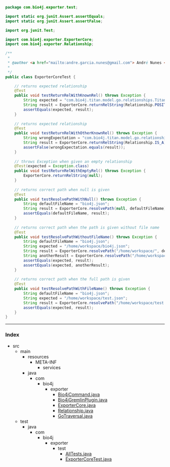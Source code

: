 
```java
package com.bio4j.exporter.test;

import static org.junit.Assert.assertEquals;
import static org.junit.Assert.assertFalse;

import org.junit.Test;

import com.bio4j.exporter.ExporterCore;
import com.bio4j.exporter.Relationship;

/**
 * 
 * @author <a href="mailto:andre.garcia.nunes@gmail.com"> André Nunes </a>
 *
 */
public class ExporterCoreTest {	

	// returns expected relationship
	@Test
	public void testReturnRelWithKnownRel() throws Exception {
		String expected = "com.bio4j.titan.model.go.relationships.TitanPositivelyRegulates.TitanPositivelyRegulatesType";
		String result = ExporterCore.returnRelString(Relationship.POSITIVELY_REGULATES);
		assertEquals(expected, result);
	}
	
	// returns expected relationship 
	@Test
	public void testReturnRelWithOtherKnownRel() throws Exception {
		String wrongExpectation = "com.bio4j.titan.model.go.relationships.TitanPositivelyRegulates.TitanPositivelyRegulatesType";
		String result = ExporterCore.returnRelString(Relationship.IS_A);
		assertFalse(wrongExpectation.equals(result));
	}
	
	// throws Exception when given an empty relationship
	@Test(expected = Exception.class)
	public void testReturnRelWithEmptyRel() throws Exception {
		ExporterCore.returnRelString(null);    
	}
	
	// returns correct path when null is given
	@Test
	public void testResolvePathWithNull() throws Exception {
		String defaultFileName = "bio4j.json";
		String result = ExporterCore.resolvePath(null, defaultFileName);
		assertEquals(defaultFileName, result);
	}
	
	// returns correct path when the path is given without file name
	@Test
	public void testResolvePathWithoutFileName() throws Exception {
		String defaultFileName = "bio4j.json";
		String expected = "/home/workspace/bio4j.json";		
		String result = ExporterCore.resolvePath("/home/workspace/", defaultFileName);
		String anotherResult = ExporterCore.resolvePath("/home/workspace", defaultFileName);
		assertEquals(expected, result);
		assertEquals(expected, anotherResult);
	}	
	
	// returns correct path when the full path is given
	@Test
	public void testResolvePathWithFileName() throws Exception {
		String defaultFileName = "bio4j.json";
		String expected = "/home/workspace/test.json";
		String result = ExporterCore.resolvePath("/home/workspace/test.json", defaultFileName);
		assertEquals(expected, result);
	}
}

```


------

### Index

+ src
  + main
    + resources
      + META-INF
        + services
    + java
      + com
        + bio4j
          + exporter
            + [Bio4jCommand.java][main/java/com/bio4j/exporter/Bio4jCommand.java]
            + [Bio4jGremlinPlugin.java][main/java/com/bio4j/exporter/Bio4jGremlinPlugin.java]
            + [ExporterCore.java][main/java/com/bio4j/exporter/ExporterCore.java]
            + [Relationship.java][main/java/com/bio4j/exporter/Relationship.java]
            + [GoTraversal.java][main/java/com/bio4j/exporter/GoTraversal.java]
  + test
    + java
      + com
        + bio4j
          + exporter
            + test
              + [AllTests.java][test/java/com/bio4j/exporter/test/AllTests.java]
              + [ExporterCoreTest.java][test/java/com/bio4j/exporter/test/ExporterCoreTest.java]

[main/java/com/bio4j/exporter/Bio4jCommand.java]: ../../../../../../main/java/com/bio4j/exporter/Bio4jCommand.java.md
[main/java/com/bio4j/exporter/Bio4jGremlinPlugin.java]: ../../../../../../main/java/com/bio4j/exporter/Bio4jGremlinPlugin.java.md
[main/java/com/bio4j/exporter/ExporterCore.java]: ../../../../../../main/java/com/bio4j/exporter/ExporterCore.java.md
[main/java/com/bio4j/exporter/Relationship.java]: ../../../../../../main/java/com/bio4j/exporter/Relationship.java.md
[main/java/com/bio4j/exporter/GoTraversal.java]: ../../../../../../main/java/com/bio4j/exporter/GoTraversal.java.md
[test/java/com/bio4j/exporter/test/AllTests.java]: AllTests.java.md
[test/java/com/bio4j/exporter/test/ExporterCoreTest.java]: ExporterCoreTest.java.md